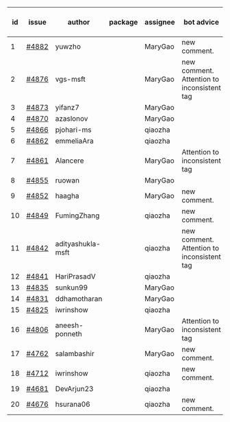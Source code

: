 | id | issue | author | package | assignee | bot advice | created date of issue | target release date | date from target |
| ------ | ------ | ------ | ------ | ------ | ------ | ------ | ------ | :-----: |
| 1 | [#4882](https://github.com/Azure/sdk-release-request/issues/4882) | yuwzho |  | MaryGao | new comment. | 01-10 | 01-26 |  |
| 2 | [#4876](https://github.com/Azure/sdk-release-request/issues/4876) | vgs-msft |  | MaryGao | new comment. Attention to inconsistent tag | 01-09 | 01-26 |  |
| 3 | [#4873](https://github.com/Azure/sdk-release-request/issues/4873) | yifanz7 |  | MaryGao |  | 01-09 | 01-26 |  |
| 4 | [#4870](https://github.com/Azure/sdk-release-request/issues/4870) | azaslonov |  | MaryGao |  | 01-08 | 01-26 |  |
| 5 | [#4866](https://github.com/Azure/sdk-release-request/issues/4866) | pjohari-ms |  | qiaozha |  | 01-06 | 01-26 |  |
| 6 | [#4862](https://github.com/Azure/sdk-release-request/issues/4862) | emmeliaAra |  | qiaozha |  | 01-02 | 01-26 |  |
| 7 | [#4861](https://github.com/Azure/sdk-release-request/issues/4861) | Alancere |  | MaryGao | Attention to inconsistent tag | 12-27 | 01-26 |  |
| 8 | [#4855](https://github.com/Azure/sdk-release-request/issues/4855) | ruowan |  | MaryGao |  | 12-27 | 01-26 |  |
| 9 | [#4852](https://github.com/Azure/sdk-release-request/issues/4852) | haagha |  | MaryGao | new comment. | 12-26 | 01-26 |  |
| 10 | [#4849](https://github.com/Azure/sdk-release-request/issues/4849) | FumingZhang |  | qiaozha | new comment. | 12-21 | 01-26 |  |
| 11 | [#4842](https://github.com/Azure/sdk-release-request/issues/4842) | adityashukla-msft |  | qiaozha | new comment. Attention to inconsistent tag | 12-20 | 01-26 |  |
| 12 | [#4841](https://github.com/Azure/sdk-release-request/issues/4841) | HariPrasadV |  | qiaozha |  | 12-18 | 01-26 |  |
| 13 | [#4835](https://github.com/Azure/sdk-release-request/issues/4835) | sunkun99 |  | MaryGao |  | 12-15 | 01-26 |  |
| 14 | [#4831](https://github.com/Azure/sdk-release-request/issues/4831) | ddhamotharan |  | MaryGao |  | 12-12 | 01-26 |  |
| 15 | [#4825](https://github.com/Azure/sdk-release-request/issues/4825) | iwrinshow |  | qiaozha |  | 12-08 | 01-26 |  |
| 16 | [#4806](https://github.com/Azure/sdk-release-request/issues/4806) | aneesh-ponneth |  | MaryGao | Attention to inconsistent tag | 11-29 | 02-23 |  |
| 17 | [#4762](https://github.com/Azure/sdk-release-request/issues/4762) | salambashir |  | MaryGao | new comment. | 11-13 | 01-26 |  |
| 18 | [#4712](https://github.com/Azure/sdk-release-request/issues/4712) | iwrinshow |  | qiaozha | new comment. | 11-06 | 01-26 |  |
| 19 | [#4681](https://github.com/Azure/sdk-release-request/issues/4681) | DevArjun23 |  | qiaozha |  | 10-24 | 01-26 |  |
| 20 | [#4676](https://github.com/Azure/sdk-release-request/issues/4676) | hsurana06 |  | qiaozha | new comment. | 10-23 | 01-26 |  |
